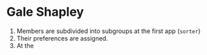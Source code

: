 # Gale Shapley

1. Members are subdivided into subgroups at the first app (`sorter`)
2. Their preferences are assigned.
3. At the 